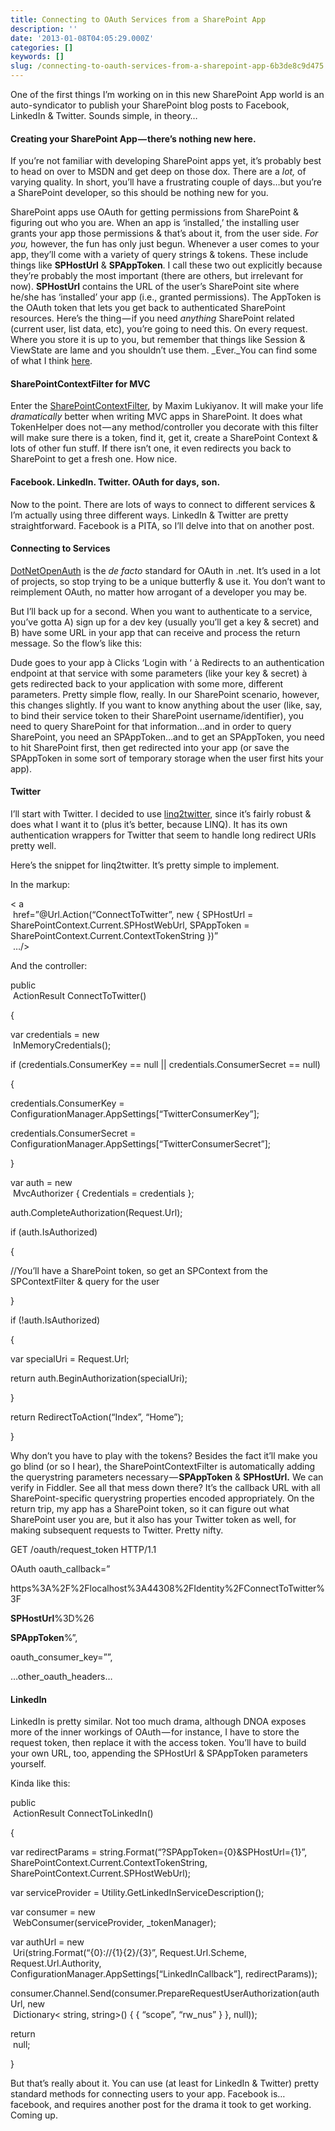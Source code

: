 ```yaml
---
title: Connecting to OAuth Services from a SharePoint App
description: ''
date: '2013-01-08T04:05:29.000Z'
categories: []
keywords: []
slug: /connecting-to-oauth-services-from-a-sharepoint-app-6b3de8c9d475
---
```


One of the first things I’m working on in this new SharePoint App world is an auto-syndicator to publish your SharePoint blog posts to Facebook, LinkedIn & Twitter. Sounds simple, in theory…

#### Creating your SharePoint App — there’s nothing new here.

If you’re not familiar with developing SharePoint apps yet, it’s probably best to head on over to MSDN and get deep on those dox. There are a _lot,_ of varying quality. In short, you’ll have a frustrating couple of days…but you’re a SharePoint developer, so this should be nothing new for you.

SharePoint apps use OAuth for getting permissions from SharePoint & figuring out who you are. When an app is ‘installed,’ the installing user grants your app those permissions & that’s about it, from the user side. _For you,_ however, the fun has only just begun. Whenever a user comes to your app, they’ll come with a variety of query strings & tokens. These include things like **SPHostUrl** & **SPAppToken**. I call these two out explicitly because they’re probably the most important (there are others, but irrelevant for now). **SPHostUrl** contains the URL of the user’s SharePoint site where he/she has ‘installed’ your app (i.e., granted permissions). The AppToken is the OAuth token that lets you get back to authenticated SharePoint resources. Here’s the thing — if you need _anything_ SharePoint related (current user, list data, etc), you’re going to need this. On every request. Where you store it is up to you, but remember that things like Session & ViewState are lame and you shouldn’t use them. _Ever._You can find some of what I think [here](/Blog/Post/3/Apps-for-SharePoint,-MVC--amp;-OAuth--Identity-Hell--).

#### SharePointContextFilter for MVC

Enter the [SharePointContextFilter](http://social.msdn.microsoft.com/Forums/en-US/appsforsharepoint/thread/fa15960f-340d-4e69-a703-47b607278da9), by Maxim Lukiyanov. It will make your life _dramatically_ better when writing MVC apps in SharePoint. It does what TokenHelper does not — any method/controller you decorate with this filter will make sure there is a token, find it, get it, create a SharePoint Context & lots of other fun stuff. If there isn’t one, it even redirects you back to SharePoint to get a fresh one. How nice.

#### Facebook. LinkedIn. Twitter. OAuth for days, son.

Now to the point. There are lots of ways to connect to different services & I’m actually using three different ways. LinkedIn & Twitter are pretty straightforward. Facebook is a PITA, so I’ll delve into that on another post.

#### Connecting to Services

[DotNetOpenAuth](http://www.dotnetopenauth.net/) is the _de facto_ standard for OAuth in .net. It’s used in a lot of projects, so stop trying to be a unique butterfly & use it. You don’t want to reimplement OAuth, no matter how arrogant of a developer you may be.

But I’ll back up for a second. When you want to authenticate to a service, you’ve gotta A) sign up for a dev key (usually you’ll get a key & secret) and B) have some URL in your app that can receive and process the return message. So the flow’s like this:

Dude goes to your app à Clicks ‘Login with ‘ à Redirects to an authentication endpoint at that service with some parameters (like your key & secret) à gets redirected back to your application with some more, different parameters. Pretty simple flow, really. In our SharePoint scenario, however, this changes slightly. If you want to know anything about the user (like, say, to bind their service token to their SharePoint username/identifier), you need to query SharePoint for that information…and in order to query SharePoint, you need an SPAppToken…and to get an SPAppToken, you need to hit SharePoint first, then get redirected into your app (or save the SPAppToken in some sort of temporary storage when the user first hits your app).

#### Twitter

I’ll start with Twitter. I decided to use [linq2twitter](http://linqtotwitter.codeplex.com/), since it’s fairly robust & does what I want it to (plus it’s better, because LINQ). It has its own authentication wrappers for Twitter that seem to handle long redirect URIs pretty well.

Here’s the snippet for linq2twitter. It’s pretty simple to implement.

In the markup:

< a  
 href=”@Url.Action(“ConnectToTwitter”, new { SPHostUrl = SharePointContext.Current.SPHostWebUrl, SPAppToken = SharePointContext.Current.ContextTokenString })”  
 …/>

And the controller:

public  
 ActionResult ConnectToTwitter()

{

var credentials = new  
 InMemoryCredentials();

if (credentials.ConsumerKey == null || credentials.ConsumerSecret == null)

{

credentials.ConsumerKey = ConfigurationManager.AppSettings\[“TwitterConsumerKey”\];

credentials.ConsumerSecret = ConfigurationManager.AppSettings\[“TwitterConsumerSecret”\];

}

var auth = new  
 MvcAuthorizer { Credentials = credentials };

auth.CompleteAuthorization(Request.Url);

if (auth.IsAuthorized)

{

//You’ll have a SharePoint token, so get an SPContext from the SPContextFilter & query for the user

}

if (!auth.IsAuthorized)

{

var specialUri = Request.Url;

return auth.BeginAuthorization(specialUri);

}

return RedirectToAction(“Index”, “Home”);

}

Why don’t you have to play with the tokens? Besides the fact it’ll make you go blind (or so I hear), the SharePointContextFilter is automatically adding the querystring parameters necessary — **SPAppToken** & **SPHostUrl.** We can verify in Fiddler. See all that mess down there? It’s the callback URL with all SharePoint-specific querystring properties encoded appropriately. On the return trip, my app has a SharePoint token, so it can figure out what SharePoint user you are, but it also has your Twitter token as well, for making subsequent requests to Twitter. Pretty nifty.

GET /oauth/request\_token HTTP/1.1

OAuth oauth\_callback=”

https%3A%2F%2Flocalhost%3A44308%2FIdentity%2FConnectToTwitter%3F

**SPHostUrl**%3D%26

**SPAppToken**%”,

oauth\_consumer\_key=””,

…other\_oauth\_headers…

#### LinkedIn

LinkedIn is pretty similar. Not too much drama, although DNOA exposes more of the inner workings of OAuth — for instance, I have to store the request token, then replace it with the access token. You’ll have to build your own URL, too, appending the SPHostUrl & SPAppToken parameters yourself.

Kinda like this:

public  
 ActionResult ConnectToLinkedIn()

{

var redirectParams = string.Format(“?SPAppToken={0}&SPHostUrl={1}”, SharePointContext.Current.ContextTokenString, SharePointContext.Current.SPHostWebUrl);

var serviceProvider = Utility.GetLinkedInServiceDescription();

var consumer = new  
 WebConsumer(serviceProvider, \_tokenManager);

var authUrl = new  
 Uri(string.Format(“{0}://{1}{2}/{3}”, Request.Url.Scheme, Request.Url.Authority, ConfigurationManager.AppSettings\[“LinkedInCallback”\], redirectParams));

consumer.Channel.Send(consumer.PrepareRequestUserAuthorization(authUrl, new  
 Dictionary< string, string>() { { “scope”, “rw\_nus” } }, null));

return  
 null;

}

But that’s really about it. You can use (at least for LinkedIn & Twitter) pretty standard methods for connecting users to your app. Facebook is…facebook, and requires another post for the drama it took to get working. Coming up.